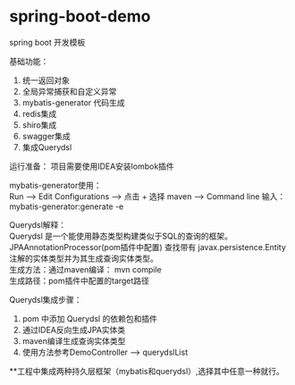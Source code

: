 # spring-boot-demo
spring boot 开发模板

基础功能：
1. 统一返回对象
2. 全局异常捕获和自定义异常
3. mybatis-generator 代码生成
4. redis集成
5. shiro集成
6. swagger集成
7. 集成Querydsl

运行准备：
项目需要使用IDEA安装lombok插件

mybatis-generator使用：<br>
Run --> Edit Configurations --> 点击 + 选择 maven --> Command line 输入：mybatis-generator:generate -e

Querydsl解释：<br>
Querydsl 是一个能使用静态类型构建类似于SQL的查询的框架。
JPAAnnotationProcessor(pom插件中配置) 查找带有 javax.persistence.Entity 注解的实体类型并为其生成查询实体类型。<br>
生成方法：通过maven编译： mvn compile<br>
生成路径：pom插件中配置的target路径

Querydsl集成步骤：
1. pom 中添加 Querydsl 的依赖包和插件
2. 通过IDEA反向生成JPA实体类
3. maven编译生成查询实体类型
4. 使用方法参考DemoController --> querydslList

**工程中集成两种持久层框架（mybatis和querydsl）,选择其中任意一种就行。